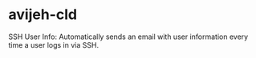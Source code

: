 # avijeh-cld
SSH User Info: Automatically sends an email with user information every time a user logs in via SSH.
